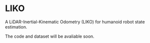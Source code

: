 # LIKO
A LiDAR-Inertial-Kinematic Odometry (LIKO) for humanoid robot state estimation. 

The code and dataset will be avaliable soon. 
